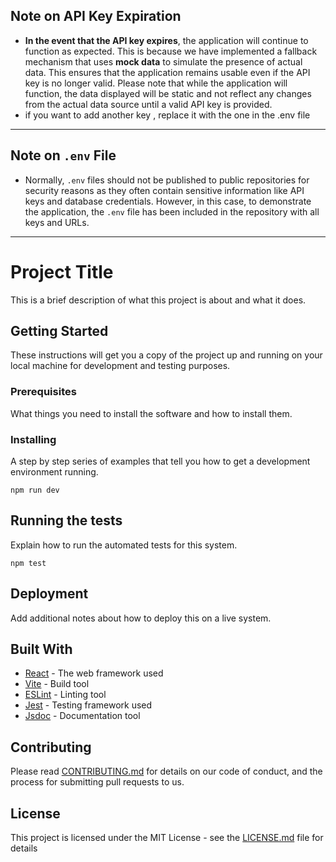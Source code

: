 ## Note on API Key Expiration

- **In the event that the API key expires**, the application will continue to function as expected. This is because we have implemented a fallback mechanism that uses **mock data** to simulate the presence of actual data. This ensures that the application remains usable even if the API key is no longer valid. Please note that while the application will function, the data displayed will be static and not reflect any changes from the actual data source until a valid API key is provided.
- if you want to add another key , replace it with the one in the .env file
---
## Note on `.env` File

- Normally, `.env` files should not be published to public repositories for security reasons as they often contain sensitive information like API keys and database credentials. However, in this case, to demonstrate the application, the `.env` file has been included in the repository with all keys and URLs.
---
# Project Title

This is a brief description of what this project is about and what it does.




## Getting Started

These instructions will get you a copy of the project up and running on your local machine for development and testing purposes.

### Prerequisites

What things you need to install the software and how to install them.



### Installing

A step by step series of examples that tell you how to get a development environment running.
```
npm run dev
```



## Running the tests

Explain how to run the automated tests for this system.

```
npm test
```


## Deployment

Add additional notes about how to deploy this on a live system.

## Built With

* [React](https://reactjs.org/) - The web framework used
* [Vite](https://vitejs.dev/) - Build tool
* [ESLint](https://eslint.org/) - Linting tool
* [Jest](https://jestjs.io/docs/tutorial-react) - Testing framework used
* [Jsdoc](https://jsdoc.app/about-configuring-jsdoc) - Documentation tool

## Contributing

Please read [CONTRIBUTING.md](https://gist.github.com/PurpleBooth/b24679402957c63ec426) for details on our code of conduct, and the process for submitting pull requests to us.

## License

This project is licensed under the MIT License - see the [LICENSE.md](LICENSE.md) file for details